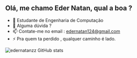 ## Olá, me chamo Eder Natan, qual a boa ?





- 🤔 Estudante de Engenharia de Computação
- 💬 Alguma dúvida ?
- 📫 Contate-me no email : edernatan124@gmail.com
- ⚡ Pra quem ta perdido , qualquer caminho é lado.

![edernatanzz GitHub stats](https://github-readme-stats.vercel.app/api?username=edernatanzz&theme=onedark&show_icons=true)

  
